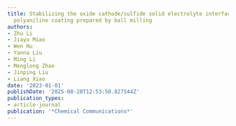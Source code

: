 ```yaml
---
title: Stabilizing the oxide cathode/sulfide solid electrolyte interface via a novel
  polyaniline coating prepared by ball milling
authors:
- Zhu Li
- Jiayu Miao
- Wen Hu
- Yanna Liu
- Ming Li
- Menglong Zhao
- Jinping Liu
- Liang Xiao
date: '2023-01-01'
publishDate: '2025-08-28T12:53:50.827544Z'
publication_types:
- article-journal
publication: '*Chemical Communications*'
---
```

